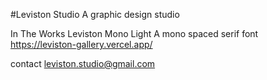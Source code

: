#Leviston Studio
  A graphic design studio


In The Works
  Leviston Mono Light
  A mono spaced serif font
  https://leviston-gallery.vercel.app/


contact
  leviston.studio@gmail.com
